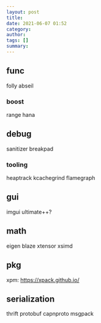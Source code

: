 ```yaml
---
layout: post
title: 
date: 2021-06-07 01:52
category: 
author: 
tags: []
summary: 
---
```


## func

folly
abseil

### boost

range
hana

## debug

sanitizer
breakpad

### tooling

heaptrack
kcachegrind
flamegraph

## gui

imgui
ultimate++?

## math

eigen
blaze
xtensor
xsimd

## pkg

xpm: https://xpack.github.io/

## serialization

thrift
protobuf
capnproto
msgpack
